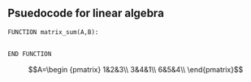 ## Psuedocode for linear algebra

```python
FUNCTION matrix_sum(A,B):


END FUNCTION
```
$$A=\begin {pmatrix}
      1&2&3\\
      3&4&1\\
      6&5&4\\
      \end{pmatrix}$$
   

